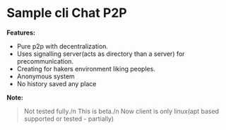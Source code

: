 # Sample cli Chat P2P

**Features:**
- Pure p2p with decentralization.
- Uses signalling server(acts as directory than a server) for precommunication.
- Creating for hakers environment liking peoples.
- Anonymous system
- No history saved any place

**Note:**
> Not tested fully./n
> This is beta./n
> Now client is only linux(apt based supported or tested - partially)
